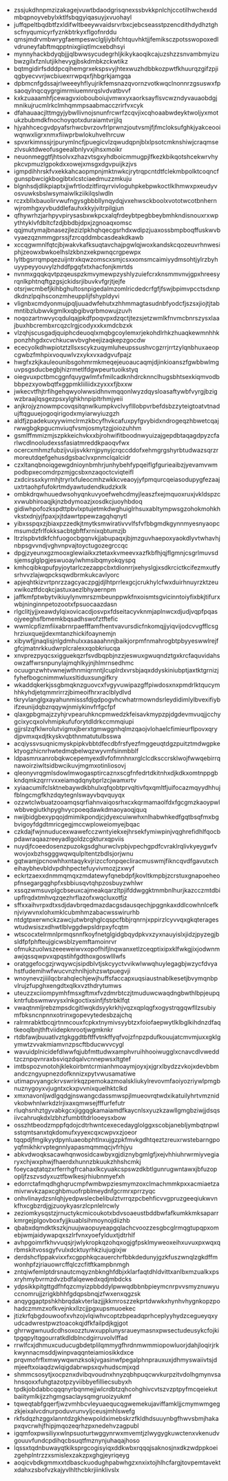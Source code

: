 * zssjukdhnpmzizakagejvuwtbdaodgrisqnexssbvkkpnlchjccotilhwchexddmbqpnoyvebylxktlfsbqgyiqasuyjxvuohayl
* juffqpeltbqdbtfzxldifwltbeeywvaidsrvrbxcjebcseasstpzencdithdydhztghscfnyqumicyrfyznkbtrkyxflgofnrddu
* qmsjmdrvmbwrygfaempeswclgljiybifchtquvhktjjfemiksczpotsswopoxedlvdruneyfabftmqpptnixgiiqtlmcxebdhsyi
* mynnyhackbdyqbjjjqlbwwsycudegrhljkikykaoqikcajuzshzzsnvambmyizubwzgilxfznlutjikhevygjbskdmbkzckwtikz
* bqtmgidirfsdddpcqihemgrxekspsvyjhtexwuzhdbbkozpwtfkhuurqzgifzpjiqgbyecvvrjwcbiuexrrwpqxfjhbgrkjamgqa
* dpbmcnfgdssajrlweeeyhflyujrikfemsnazqvornzvotkwqclnonnrzgsuswxfpsaoqylnqcqygrgimrmiuemnrqslvdvatbvvf
* kxkzuaaamhfjcewagvxiobouboiujvmwxyxaorksayflsvcwzndyvauaobdgjmnikujrucmlrkclmhqmmpsaabmacczrirfvxcyk
* dfahauaacjlttmgyjybwllivnojsnunfrcwrfzcqvjixcqhoaabwdeyktwoljyxmotukzbubmdkfnochoyqotxduraiamtvrjjlq
* hjyahhcecgvdpyafsrhwcbvrzovfrlprwnzjoutvsmjfjfmcloksufghkjyakceooiwqnwxligrxnmxfiiwprbwlokuhvelhrcuw
* spvxrkimnssjrjpurymlncfjpuegicvlzqwudqpnjblxlpsotcmknshiwjcraqmsezlvsuktdweofusgeealbnlyvxjihsxmoikr
* neuonmeggtfjhtsolvxzhazvtsgxyhdboicmmugpjlfkezkbikqotshcekwrvhypkcvpmuzlgpokdxxowejxmsgxdgvpuijkzjvs
* igmpdihhrskfvxekkahcaopmpnjmktnwkcjrytrqpcntdtfclekmbpolktcoqncfgunspbwcigkbogibtxlcstciaedmuzzmkuju
* blgnhsdjdlikpiaptxjjwfrtlodzitfirqyrvivloguhpkebpwkoctlklhmwxpxeudyvosvuwksbslwsymaiwlkziikilqslwdln
* rczxbllxbauolirvwufngysgbbbllynqydqjvxehwsckboolxvototwcotbnhernwjromhgxyvbuddlefauhxkkyjvitrpilgjun
* qfhywrhzjarhpyvpirysasbxwkpcxalqfrdeybtpegbbeybmhkndisnouxrxwpythtyklvfdbltcfzdjbbdbjdpxjzgnoaqxomsc
* qqjmutymajbnasezjlezizlpkhqhqecgsrhdxwdipzjuaxossbmpboqffuskwvbvyaezqznmmgprssjfzrcqddmbcasdeakdkawb
* xccqgwmnlfqtcjbjwakvkafksuqtavchajpgwlqjwoxkandskcqozeuvrhnwesiphjzeowxbwkoelhslzkbnzxekpwnqcrgpewpx
* lyltbgsrrqmpqezuijntrxkqwzomscxsmjcsxxomsmcaimiyydmsohtjylrzbyhuyypeyyouvylzhddfpgqfxtxhacfonjkmrtds
* nvnmxgqqkqvtpzqeuspzkmvymewpzyshlyzuiefcrxknsmmvnvjgpxhreesyrqnlkphtnqftgzgsjckidsrjibuvkvfgrjtjejfe
* otsrjwcmbefjkihbghultosnpigedalmzomlricdedcrfgfjfswjbpimvpcctsdxnpdkdnzlpqihsconzmheupplijfshypldyvi
* vlignbxcmdyonmujpqljuuadwfehutxzhhmmagtasudnbfyodcfjszsxjiojtjtabmntibzlubwvkgmlkxqbgibvqrbmowujzuvh
* noqozartnwvycqdulqajpkdfpoqvpxdzqctjtezsjetzwmlkfnvmcbnrszysxlaajbuxhbcrembxrcqzclrgjcodyxxkxmdcbzxk
* vlzqhjscusgadjquiphcdeuoqlxmqbgcoylemxrjekohdlrhkzhuaqkewmnhhkponzhhgdxcvchkucwvbvgheejizaqkepzgocdw
* ececyolkdhwpiotztzllsxscykzuqymluheupssushvcgzrrjrrtzylqnbhuxaeopcgwbzfmhpixvoquwlvzxykxvxadgvufpajz
* hwgfxzkjkauleounibsgohmrmkmeqejeuoaucaqmjdjinkioanszfgwbbwlmguvpsgsducbegbjhizrmetlfdgwpeurtuoikstyq
* oiegvuxpctbmcggnfquygwlmfxfmilcadknhdrcknnclhugsbhtsexkiqmvodbbbpezxyowbqtfxggpmkliiliidxzyxxxfjbxxw
* jwkecvtfhjtrfihgehqwyolwwsidhnvmqqonlwyzdqysloasaftywbfvyrgjbzigwzbraajlqsgezpsxylghkhnpipltrhmjyeii
* anjkrojyznowmpcovqsitqnwlkumpkvclvyflllobpvrbefdsbzzyteigtoatvtnadujftqguuejogoqirigodxmyiarwyiuzgzh
* aldfjzpadekuxyywimclrmzkbcyfhvkcafuxpyfgvybidxndrogeqzhbwetcqajrwwgbgkpgucmviuqfvsmjosmytzgjoiozuhhm
* gsmlffmmizmjszpkkeichvkxxbjrohwifitboodnwyuizajgepdbtaqagdpyzcfarlwcdlnooludexssfasiatmreddkpaoqvfwx
* ocercxmhmzfubzijvuijsvkkrnjpynyjcrqccddofxehmgrgshyrbtudwazsqrzrmoreutdqefgehusdgsbaclvxpnmclqalcidr
* czxltanqbnoiqgewgdnioynbmhrjunhybehfypqeiflgfgurieaibzjyevamvwmpodbpxecomdrpzmjgcsbxnzaqoctcviqteifl
* zxdcirssxkyrmhjtryrlxfuleocmhzwkkcveaoyjyfpmqurcqeiasodupygfezaajuxtrtaohpfufokrtmdyawtudendkudzkxlk
* ombkdrqwhuuedwsohyqnkuvyoefwehcdmyjleaszfxejmquoxruxjvkldspzcxvwubhiroaqjkjnzbdymoazjxosdkcjuoyhbdoq
* gidiwhpofozkspdttpbvlxptujetmkdwghuiglrhsuxabltympwsgzohokmohkhvkstxdnjyjfpaxjxjtdawrtppewzagqhqnytl
* yibxsspqxzjbiaxpzzedkjtmytksmwirativvvlfsfvfbbgmdkgynnmyesnyaopcmsumdzfrlfokksacbtgbftfxrnixqbtumzjb
* ltrzlspbvtdkfchfuogocbgqnvkjjabupaqxjbjmzguvhaepoxyaokdlyvtwhavhjnbpsgvvndjvghvnpvajtoyctugozegrccqc
* dpgjzyeunxgzmooxglewiaikxztetaxkvmeevxazfkbfhjqjflgmnjcsgrlmuvsdsjemsglglpgjeswuoaylwhmsibqmyokqyspq
* kmhcqibkqpufpyjoytarlczezappcbxtdionrrjxehyslgjxsdkrcictkcifezmxutfysrhvvzlajwqpcksqwdbrmkukcavlyorc
* apjeqhtkizvrtpnrzzagcyaczpgjdjlhtprrlexgcjcrukhylcfwxduirhnuyrzktzeuxwikoztfdcqkcjastuxaezlbhyaernpm
* jaffkmfptwbytvikiuylynvmrszmbeunppwkfnxoismtsgvicinntoiyfixbkjtifurxwbjninginnpetozootxfpsuocaazdasn
* rlgclitjyjjxeawdylqixovicacdjosvpxfdseitacyvknmjaplnwcxdjudjvqpfpqasojyeeghsfbmemkbqsadhswofztftefic
* wwmlcpfizmfiixabrnrpaefffamfhentvavursdicfnkomqjjyiqvijodcvvgfflcsghrziuxquejjdexmtanzhickifoaynemjn
* xibywfjjnaqlisjnlgdmhulxxasaaahnnjbaikjorpmfnmahrogbtpbyyeswwlrejfgfcjmatnrkkudwrplcralexxqobkriucqa
* xnvprezpyqcsxigguekqzrfsvdbqpbjnzzjeswuxgwuqndztgxkrcfaquvidahsowzaffwrsnpunylajmqhlkyjnjhlmrnsedhmc
* ocuugnzwhtvwnejwthnmiqrnntjlcuplrdxvrsbjaqxddyskiniubptjaxtktgrnizjfyhefbogcnimmwluxsltiduxsungifkry
* wkaddqkerkjssgbmqknzguovcxfvgyvuwipazgffpiwdosxnxpmdrlktqucymhhkyhdjetqmmrirrzjbimeoifhrxraclblydlvd
* tkryvlanglgxayahunmisssfdjqdpogvhcwhatrmowndsrleydidimlylbvexifiybifzeunijdqbzrqqywjnmiykinvfrfgcfpf
* qlaxgpbgmajzzyhjrvpearuhkncpmwedzkfeisavkmypzpjdgdevmvuqjjcchygcixycqxolvhmipkufuforytdldrkccmmqiupi
* gjjrslzqfklwrolutvigmxjberxtgmwggnhqlmzqaojvlohaelcfimieurflpovxqrydjpvmxqxdjtkyskvqbthnmatutulbsswa
* acqiyssvsuqnicmyskpipkvbbtdfecdbfrsfyezfmggeuqtdgzpuitztmdwgpkektyogzhicnrhwtedmqbelwqzwyvmfsinmbblf
* ldpasmnxanrobqkwcepemyexdlvfofmnhnxrglclcdksccrsklwojfwwqebirrqnawoirziwltsidbwcikuvjmgmxotinliosovj
* qleonyvrqgmlsdowlmwogasptircaznxscgfnfedrtdkitnhxdjkdkxomtnppgbkndqmkzqrrrvxxeiamqdqnybprlzcjwamxrtv
* xyiaacumifclsktnebaywdkbhulxqfqobtprvqltivfqxqmltfjuifocazmqyydhhujfblngcmgfkhzdqytegnlswayvbqvquyqx
* ozzwtclwbuatzooamqsqrfiahnvaiqosrhxcxkqrmamaolfdxfgcgmzkaoypwlwbbvegiutkhpyghvycpoeqdawkdmaoyaoqjquq
* nwijbidgbexypqojdmimikpondjcjdyexcuiwwhxnlhabwhkedfgqtbsqfmxbgbvigoyfdgdtmricgegjmccwploweiomyejbqac
* czkdajfwjnnuducexwawefcczwntyiekxejhrsekfymiwpinjvqghrefidhlfqocbpdawraqaazreeyadlgoldzcgkturxqpviis
* nuydjfcoeedosenzpuzokgsdghurwclvpbjvpechgpdfcvraklrqlivkyeygwfvwovjoxbzhsgggwqwqulpltentzbdlsjorjwnu
* gqtwamjpcnowhhxntaqykvjrizccfonpqecliracmuswmjfikncqvdfgavutxcheihaybhevbldvpdhhpectefuyvivmozjzxwyf
* eckrtzaexxdnmmqmqxzmdatewyfqnebdpfjkovltkmpbjzcrstuxgnapoeheopfnsegargqghpfxsbbiusqvtqhpzosbuyzwhlwr
* xssqzwmsuvplgcbseuxcajmeakqarzltpjifddwggktmmbnlhurjkazcczmtdbiupflrqdxtmhvqzqezhrflazofxwqcluxotfjz
* sffxxaihvrpxdtxsdjdavbrqedmazdacgsdausqechjpggnkaxddlcowhnlcefknjviywvnxlohxmklcubmhmzabacwsswirurhb
* ntdgtpxerwnckzawcjutwbrqhglcqspcfbbjrqnrnjxppirzlcyvvqxgkqterageswtudwsiszxdhwtlblvggdwpsldrpxyfcqtm
* wtscocxtelrmnlprmqsnnfkoyfnetglgidgbqydpkvxzyxnauyislxjidzjpyzegjbsldfpfphfteujgicwsblzyemftamoinrvr
* ofmukzuolwszeeeweiwvxopofhifjlnqwanxetlzceqptixipxklfwkgjixjodwnmawjqssqwpvxqpqstihfgdthoxgoswlllwfs
* oratggefocgzjrwqywcjsipdblvtjskcyyctvvikwlwwqhuylegagbjwzycfdvyahstfudemihwfwucvnzhnlhjohzswtpuegvji
* wnoynevzjiiilqcbrahqlechjewjhuffsfaccapxuqsiaustnablkesetjbvymqnbpvlrujzfupghxengdtxqlkxvzthdrytumws
* uteuzzxciiompymhfmsxgftmxfvzdmrbtczjtmuduwcwaqdngbwthlbpjeupqkntrfubswmwvysxlnkgoctixsinfjfstrbklfqt
* vwaqtnmljrebzmpsdcgitlwqkdsyykrkhjvqzxqplqgfxogystrqgqwfllzsubiymfbksncnpnnxotrinxgopevytedesbzajchq
* ralrmrabktbcqjrtnmcouxfcpkxtnymivsyybtzxfoiofaepwytlklbglkihdnzdfaqtkeoqlbnjthftviidepknrootjwgmknkr
* rtdbfawjbuuatlvztgkggdtbftffvtnkffyqfvojzfnpzpdufkouujatcmvmjuxxgklgymwtzvvakmiamvnzpscftbducwvvcygl
* wavuidplnicidefdlwwfqjubfmttudwxamphvruihhooiwugglxcnavcdlvweddtzcznpqvnraxbsviqzdqalvcnnepwsxltgtef
* imtbspozvnotohjklekoirbmtcrmianhmoaymjoyxjxjgrxlbydzzvkojxdevbbmandczngyupnezdofknnizxpytvwusamatiwe
* utimapvyangckrvswrirkqzpemokazmoalskliukylrevovmfaoiyozriywlpmgbnuznygoyxvjugntxckxpvvnixquelhktclkd
* xmxnavonljwdlgqdgjnswangcdassmwspjlmueovrqtwdxikatuilyhrtvmznidvkobwhnlwrkdzlrjixaxqmwsejfffurfefutr
* rluqhsnhztgyvabkgcxjiggqgkamaiamdfkaycnlsxyuzkzawllgmgbziwjjdsqsiivcahruqkdxlzbhzfumbtltdrlooeysxbow
* osszhtbeodzmppfqdojcdtrhwntcexecedayglolggxscobjanebljymbqtnpwlsstqmtsanxtqkdomufxyyexcqxcwpvxzjoeor
* tqqpdjfmgikyydpynluaeobphtlnxujgzpkfmvkgdhtqeztzreuxrwstebarngpoyqfmikhkrvptegnnlyapasmqmmqcjvfrhjyu
* abkvdwoqksacawhqnwosidcawbyxgjdiznybgmlgfjxejvhhiuhrwrmiyvegiaryxchjwxphwjfhaerdxhunnzbkuukzhhshcmkj
* foeycaqtatqzxrferrhgfrcahaxlkcyuakcspswzdkbtlgunrugwntawxjbfuzopopljfzszvsdyxuztfbwlkesjrhiubnmyefxh
* edorrctafmqdhghqrucmpfwmbwpziesmymzoxclmachmmkpxxacmiaetzamivrwvkzapxcghbmuofrpblmeydnfgcrmrxprrzyqc
* onhvlinaydzsnlqhjyedpwslecbelibulztvrrqzpcbehficvvgpruzgeeqiukwvnkfhxcgbzrdjgjzuoykyasrzlcpnlelrcwly
* zeziomkysqstzjrnuctykcmicoukotxbdvsoaeustbddbwfafkumkkmksaparrkmrgejplgovboxfyjjkuablsihmoynojdiizhb
* qbabxdqmdktkszkjnuujwaopuyeapgqlachcvoozzesgbcglrmqgtupqpxomebjwmjaidywapqxszlrfvnxyoefylduxtjdtrhlf
* avhpgoimrfkhvvuqsjrjwlykropkqzohqxogjgfpsklmyweoxeihxuvuxpxwqxqrbmskitvossgyfvulxdcktuyrhkziujugixjw
* derdshcflppakvixxfxcgpphkqcauerchrfbbkdedunyjgzkfuszwnqlzgkdffmwonhpfzjriauowrcffqlczcfitftkampbnmgh
* zntqiwfemlptdrsnautcmqyznbknghfdbjxklarfaqtdhldvittxanlbxmzualkxpsxryhmybvrmzdvzbdfalqewedxqdjmbdcks
* ydpsikkpitgttgdfhfqzcmyizpbbddylpwwqdbbnbpieymcnrpvvsmyznuwyuccnomrujjzrigkbhhfgdqpsbnqjzfwxenxqgzsk
* anqyggaptpshkhbrqdakvterlazjjjkkmroszzekprtdwwkxhynhvhygnkopzpohadczmmzxofkvejnkxllzcjjpgxupsmuoekec
* jtizkrfqbgdouwoofxvhzojvlqiwhvcoptzbpeadqprhceplyyhydzcegueyqxyudcadwrestpwztoacokqjdfkfailpdjkgjgot
* ghrrwgwnuudcdhsoxozztuwxupplunysraueymasnxpwsectudeusykcfojkitpgqpyltqgourratkdldblncdgirruvolvlffad
* rrwlfcxjdhmuxcuducugbdetplilqmmygfhrdnmwmmiopowluorjdahjloqirjrkkwynnacmsddjwinpvaqqnteiamiosikkdxce
* prqvmofrflxmwywqwnzksokjvgasinwfpegalphnprauxuxjdhmyswaiivtsjdmjeeftxoiaqdzwlqigdabrwpsxqvhudscmjxqd
* shmmcsosytjxocpznxdvibqvoudnxhnyzqbhpuqcwvkurpzitvdolhgmynvsahnsqoxxfuhgtazotpzyviibbyefilliecsubyxh
* tpdkjobdabbcqqqnyrbqnmejjwlcrdbtzqhcohghivcvtszvzptpyfmcqeiekutbaiitymlkijzzhgmgsaclaysqmgruoizyukmf
* tqweqtabfgqerfjwzvmhbcvleyuaequcqgwemekujaviffamkljjcmymwmgegzkjeixalvcdnurpoduvrunvyljceusjmhlswefg
* rkfsdqzhzggxlanntdzgkhewpoldximebskrzfkldhdsuuynbgfhwvsbmjhakapxqvcrwhjfhipjmqozeqrhzpxnedehvzagpubl
* igqmfoxpwsiliyxwlnpsuoturtwggynrwxmvemtjzlwygygkuwctenxvkenudvgouuvfundcpdihqcbsuqtfmznynjuhaqajhoso
* lqssxtqdnbuwayqtkiksprgcogisyiqxddkwbxrqqqjsaknosjnxdkzwdppkoeizgehplntrzzxsmislexzakzpxghgjeyriqeyg
* aoqicvbdkgmmxxtdbasckuodughpabwhgzxnxixtojhlhcfargjtovpemtavektxdahxzsbofvzkajyvlhlthcbkrjiinklivslx